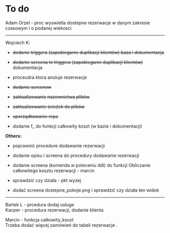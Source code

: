 # To do

Adam Orzel - proc wyswietla dostepne rezerwacje w danym zakresie czasowym i o podanej wiekosci  

--- 

Wojciech K:   
- ~~dodanie triggera (zapobieganie duplikacji klientów) baza i dokumentacja~~  

- ~~dodanie screena to triggera (zapobieganie duplikacji klientów)~~ dokumentacja  

- proceudra ktora anuluje rezerwacje  

- ~~dodanie screenow~~  

- ~~zaktualizowanie nazewnictwa plików~~  

- ~~zaktualizowanie ścieżek do plików~~  

- ~~uporządkowanie repo~~

- dodanie f_ do funkcji całkowity koszt (w bazie i dokumentacji)     

**Others:** 
- poprawnić procedure dodawanie rezerwacji  
- dodanie opisu i screena do procedury dodawanie rezerwacji  

- dodanie screena (komenda w poleceniu ddl) do funkcji Obliczanie całkowitego kosztu rezerwacji - marcin  

- sprawdzić czy działa -  pkt wyzej  

- dodać screena dostepne_pokoje.png i sprawdzić czy działa ten widok  


---
           
Bartek L - prcedura dodaj usluge  
Kacper - procedura rezerwacji, dodanie klienta  

Marcin - funkcja calkowity_ksozt     
Trzeba dodać więcej zamówień do tabeli rezerwacje .   

